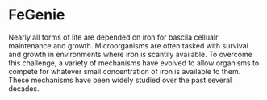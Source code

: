 # FeGenie

Nearly all forms of life are depended on iron for bascila cellualr maintenance and growth. Microorganisms are often tasked with survival and growth in environments where iron is scantily available. To overcome this challenge, a variety of mechanisms have evolved to allow organisms to compete for whatever small concentration of iron is available to them. These mechanisms have been widely studied over the past several decades.
